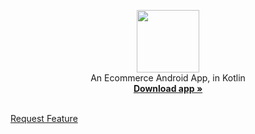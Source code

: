 <p align="center">
  <img src="./app/src/main/res/screenshot1.png" height="100px" />
  <br />
  An Ecommerce Android App, in Kotlin
  <br />
  <a href="https://github.com/">
    <strong>Download app »</strong>
  </a>
  <br />
  <br />
  
  <a href="https://github.com/">Request Feature</a>
</p>

